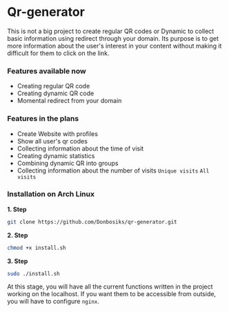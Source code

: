 # Qr-generator

This is not a big project to create regular QR codes or Dynamic to collect basic information using redirect through your domain. Its purpose is to get more information about the user's interest in your content without making it difficult for them to click on the link. 

### Features available now 

* Creating regular QR code
* Creating dynamic QR code
* Momental redirect from your domain 

### Features in the plans

* Create Website with profiles
* Show all user's qr codes
* Collecting information about the time of visit 
* Creating dynamic statistics
* Combining dynamic QR into groups
* Collecting information about the number of visits 
`Unique visits`
`All visits`

### Installation on Arch Linux

**1. Step**
```bash
git clone https://github.com/Donbosiks/qr-generator.git
```

**2. Step**
```bash
chmod +x install.sh
```

**3. Step**
```bash
sudo ./install.sh
```

At this stage, you will have all the current functions written in the project working on the localhost. If you want them to be accessible from outside, you will have to configure `nginx`.


